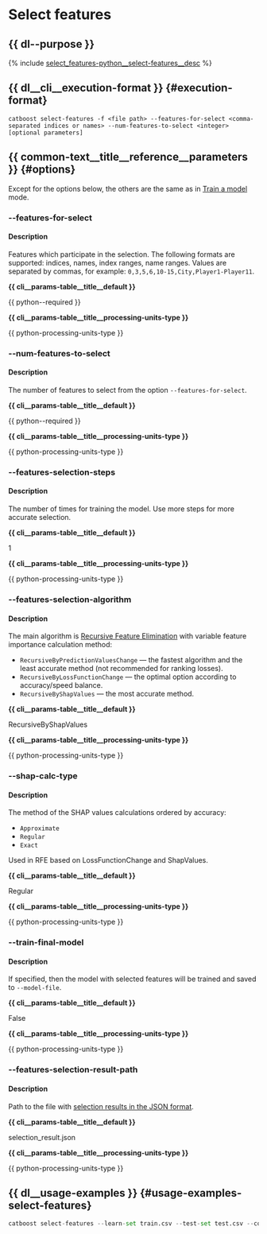 # Select features

## {{ dl--purpose }}

{% include [select_features-python__select-features__desc](../_includes/work_src/reusage-python/python__select-features__desc.md) %}


## {{ dl__cli__execution-format }} {#execution-format}

```
catboost select-features -f <file path> --features-for-select <comma-separated indices or names> --num-features-to-select <integer>  [optional parameters]
```

## {{ common-text__title__reference__parameters }} {#options}

Except for the options below, the others are the same as in [Train a model](../references/training-parameters/index.md) mode.

### --features-for-select

#### Description

Features which participate in the selection. The following formats are supported: indices, names, index ranges, name ranges. Values are separated by commas, for example: `0,3,5,6,10-15,City,Player1-Player11`.

**{{ cli__params-table__title__default }}**

 {{ python--required }}

**{{ cli__params-table__title__processing-units-type }}**

 {{ python-processing-units-type }}

### --num-features-to-select

#### Description

The number of features to select from the option `--features-for-select`.

**{{ cli__params-table__title__default }}**

 {{ python--required }}

**{{ cli__params-table__title__processing-units-type }}**

 {{ python-processing-units-type }}

### --features-selection-steps

#### Description

The number of times for training the model. Use more steps for more accurate selection.

**{{ cli__params-table__title__default }}**

 1

**{{ cli__params-table__title__processing-units-type }}**

 {{ python-processing-units-type }}


### --features-selection-algorithm

#### Description

The main algorithm is [Recursive Feature Elimination](https://scikit-learn.org/stable/modules/generated/sklearn.feature_selection.RFE.html) with variable feature importance calculation method:

- `RecursiveByPredictionValuesChange` — the fastest algorithm and the least accurate method (not recommended for ranking losses).
- `RecursiveByLossFunctionChange` — the optimal option according to accuracy/speed balance.
- `RecursiveByShapValues` — the most accurate method.

**{{ cli__params-table__title__default }}**

 RecursiveByShapValues

**{{ cli__params-table__title__processing-units-type }}**

 {{ python-processing-units-type }}


### --shap-calc-type

#### Description

The method of the SHAP values calculations ordered by accuracy:

- `Approximate`
- `Regular`
- `Exact`

Used in RFE based on LossFunctionChange and ShapValues.

**{{ cli__params-table__title__default }}**

 Regular

**{{ cli__params-table__title__processing-units-type }}**

 {{ python-processing-units-type }}

### --train-final-model

#### Description

If specified, then the model with selected features will be trained and saved to `--model-file`.

**{{ cli__params-table__title__default }}**

 False

**{{ cli__params-table__title__processing-units-type }}**

 {{ python-processing-units-type }}


### --features-selection-result-path

#### Description

Path to the file with [selection results in the JSON format](output-data_features-selection.md).

**{{ cli__params-table__title__default }}**

 selection_result.json

**{{ cli__params-table__title__processing-units-type }}**

 {{ python-processing-units-type }}


## {{ dl__usage-examples }} {#usage-examples-select-features}

```python
catboost select-features --learn-set train.csv --test-set test.csv --column-description train.cd --loss-function RMSE --iterations 100 --features-for-select 0-99 --num-features-to-select 10 --features-selection-steps 3 --features-selection-algorithm RecursiveByShapValues --train-final-model
```
